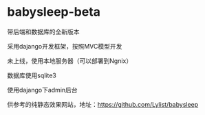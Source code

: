 # babysleep-beta
带后端和数据库的全新版本

采用dajango开发框架，按照MVC模型开发

未上线，使用本地服务器（可以部署到Ngnix）

数据库使用sqlite3

使用dajango下admin后台

供参考的纯静态效果网站，地址：https://github.com/Lylist/babysleep
